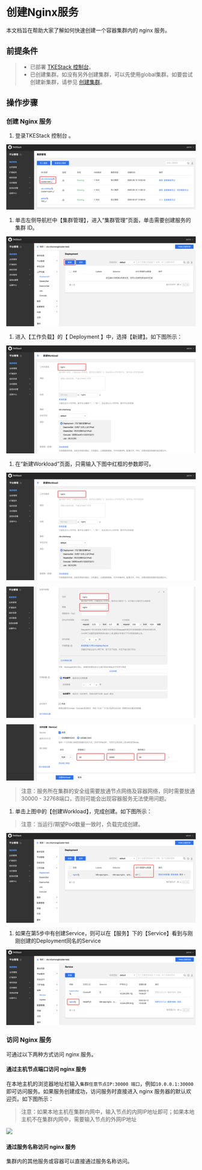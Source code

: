 # 创建Nginx服务

本文档旨在帮助大家了解如何快速创建一个容器集群内的 nginx 服务。

## 前提条件

> * 已部署 [TKEStack 控制台](../../installation/environment-requirement.md)。
> * 已创建集群。如没有另外创建集群，可以先使用global集群。如要尝试创建新集群，请参见 [创建集群](../../user-guide/platform-console/cluster-mgmt.md)。

## 操作步骤

### 创建 Nginx 服务

1. 登录TKEStack 控制台 。

![](../../.gitbook/assets/nginx-0.png)

1. 单击左侧导航栏中【集群管理】，进入“集群管理”页面，单击需要创建服务的集群 ID。

![](../../.gitbook/assets/nginx-1.png)

1. 进入【工作负载】的【 Deployment 】中，选择【新建】。如下图所示： 

![](../../.gitbook/assets/nginx-2.png)

1. 在“新建Workload”页面，只需输入下图中红框的参数即可。

![](../../.gitbook/assets/nginx-2%20%281%29.png)

![](../../.gitbook/assets/nginx-3.png)

![](../../.gitbook/assets/nginx-4.png)

> 注意：服务所在集群的安全组需要放通节点网络及容器网络，同时需要放通30000 - 32768端口，否则可能会出现容器服务无法使用问题。

1. 单击上图中的【创建Workload】，完成创建。如下图所示：

> 注意：当运行/期望Pod数量一致时，负载完成创建。

![](../../.gitbook/assets/nginx-5.png)

1. 如果在第5步中有创建Service，则可以在【服务】下的【Service】看到与刚刚创建的Deployment同名的Service

![](../../.gitbook/assets/nginx-6.png)

### 访问 Nginx 服务

可通过以下两种方式访问 nginx 服务。

#### 通过主机节点端口访问 nginx 服务

在本地主机的浏览器地址栏输入`集群任意节点IP:30000 端口`，例如`10.0.0.1:30000`即可访问服务。如果服务创建成功，访问服务时直接进入 nginx 服务器的默认欢迎页。如下图所示：

> 注意：如果本地主机在集群内网中，输入节点的内网IP地址即可；如果本地主机不在集群内网中，需要输入节点的外网IP地址

![](https://main.qcloudimg.com/raw/37246241fe0abd1d3796c080b1661217.png)

#### 通过服务名称访问 nginx 服务

集群内的其他服务或容器可以直接通过服务名称访问。

